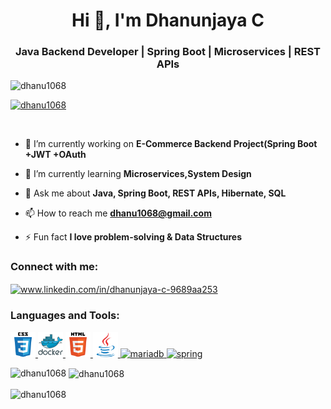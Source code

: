 <h1 align="center">Hi 👋, I'm Dhanunjaya C</h1>
<h3 align="center">Java Backend Developer | Spring Boot | Microservices | REST APIs</h3>

<p align="left"> <img src="https://komarev.com/ghpvc/?username=dhanu1068&label=Profile%20views&color=0e75b6&style=flat" alt="dhanu1068" /> </p>

<p align="left"> <a href="https://github.com/ryo-ma/github-profile-trophy"><img src="https://github-profile-trophy.vercel.app/?username=dhanu1068" alt="dhanu1068" /></a> </p>

<p align="left"> <a href="https://twitter.com/" target="blank"><img src="https://img.shields.io/twitter/follow/?logo=twitter&style=for-the-badge" alt="" /></a> </p>

- 🔭 I’m currently working on **E-Commerce Backend Project(Spring Boot +JWT +OAuth**

- 👯 I’m currently learning **Microservices,System Design**

- 💬 Ask me about **Java, Spring Boot, REST APIs, Hibernate, SQL**

- 📫 How to reach me **dhanu1068@gmail.com**

- ⚡ Fun fact **I love problem-solving & Data Structures**

<h3 align="left">Connect with me:</h3>
<p align="left">
<a href="https://linkedin.com/in/www.linkedin.com/in/dhanunjaya-c-9689aa253" target="blank"><img align="center" src="https://raw.githubusercontent.com/rahuldkjain/github-profile-readme-generator/master/src/images/icons/Social/linked-in-alt.svg" alt="www.linkedin.com/in/dhanunjaya-c-9689aa253" height="30" width="40" /></a>
</p>

<h3 align="left">Languages and Tools:</h3>
<p align="left"> <a href="https://www.w3schools.com/css/" target="_blank" rel="noreferrer"> <img src="https://raw.githubusercontent.com/devicons/devicon/master/icons/css3/css3-original-wordmark.svg" alt="css3" width="40" height="40"/> </a> <a href="https://www.docker.com/" target="_blank" rel="noreferrer"> <img src="https://raw.githubusercontent.com/devicons/devicon/master/icons/docker/docker-original-wordmark.svg" alt="docker" width="40" height="40"/> </a> <a href="https://www.w3.org/html/" target="_blank" rel="noreferrer"> <img src="https://raw.githubusercontent.com/devicons/devicon/master/icons/html5/html5-original-wordmark.svg" alt="html5" width="40" height="40"/> </a> <a href="https://www.java.com" target="_blank" rel="noreferrer"> <img src="https://raw.githubusercontent.com/devicons/devicon/master/icons/java/java-original.svg" alt="java" width="40" height="40"/> </a> <a href="https://mariadb.org/" target="_blank" rel="noreferrer"> <img src="https://www.vectorlogo.zone/logos/mariadb/mariadb-icon.svg" alt="mariadb" width="40" height="40"/> </a> <a href="https://spring.io/" target="_blank" rel="noreferrer"> <img src="https://www.vectorlogo.zone/logos/springio/springio-icon.svg" alt="spring" width="40" height="40"/> </a> </p>

<p><img align="left" src="https://github-readme-stats.vercel.app/api/top-langs?username=dhanu1068&show_icons=true&locale=en&layout=compact" alt="dhanu1068" /></p>

<p>&nbsp;<img align="center" src="https://github-readme-stats.vercel.app/api?username=dhanu1068&show_icons=true&locale=en" alt="dhanu1068" /></p>

<p><img align="center" src="https://github-readme-streak-stats.herokuapp.com/?user=dhanu1068&" alt="dhanu1068" /></p>

